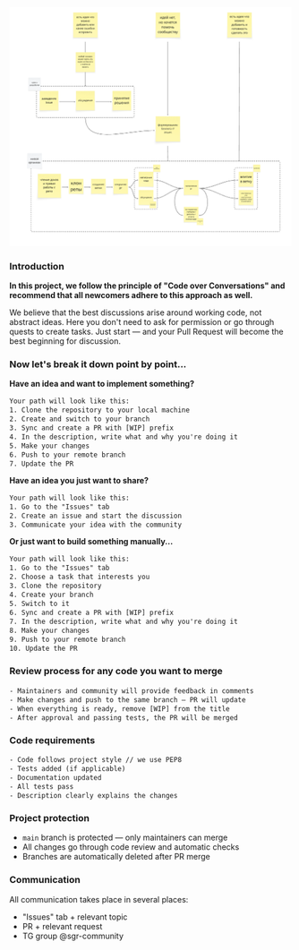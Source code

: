![Alt text](docs/workflow.png "Optional Title")

### Introduction

**In this project, we follow the principle of "Code over Conversations" and recommend that all newcomers adhere to this approach as well.**

We believe that the best discussions arise around working code, not abstract ideas. Here you don't need to ask for permission or go through quests to create tasks. Just start — and your Pull Request will become the best beginning for discussion.

### Now let's break it down point by point...

**Have an idea and want to implement something?**
```
Your path will look like this:
1. Clone the repository to your local machine
2. Create and switch to your branch
3. Sync and create a PR with [WIP] prefix
4. In the description, write what and why you're doing it
5. Make your changes
6. Push to your remote branch
7. Update the PR
```

**Have an idea you just want to share?**
```
Your path will look like this:
1. Go to the "Issues" tab
2. Create an issue and start the discussion
3. Communicate your idea with the community
```

**Or just want to build something manually...**
```
Your path will look like this:
1. Go to the "Issues" tab
2. Choose a task that interests you
3. Clone the repository
4. Create your branch
5. Switch to it
6. Sync and create a PR with [WIP] prefix
7. In the description, write what and why you're doing it
8. Make your changes
9. Push to your remote branch
10. Update the PR
```

### Review process for any code you want to merge
```
- Maintainers and community will provide feedback in comments
- Make changes and push to the same branch — PR will update
- When everything is ready, remove [WIP] from the title
- After approval and passing tests, the PR will be merged
```

### Code requirements
```
- Code follows project style // we use PEP8
- Tests added (if applicable)
- Documentation updated
- All tests pass
- Description clearly explains the changes
```

### Project protection
- `main` branch is protected — only maintainers can merge
- All changes go through code review and automatic checks
- Branches are automatically deleted after PR merge

### Communication
All communication takes place in several places:
- "Issues" tab + relevant topic
- PR + relevant request
- TG group @sgr-community

